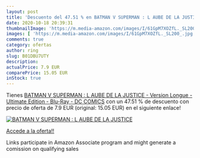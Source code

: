 ```yaml
---
layout: post
title: 'Descuento del 47.51 % en BATMAN V SUPERMAN : L AUBE DE LA JUSTICE'
date: 2020-10-18 20:39:31
thumbnailImage: 'https://m.media-amazon.com/images/I/61GpM7XOZfL._SL200_.jpg'
images: [ 'https://m.media-amazon.com/images/I/61GpM7XOZfL._SL200_.jpg' ]
comments: true
category: ofertas
author: ring
slug: B01DBU7UTY
description:
actualPrice: 7.9 EUR
comparePrice: 15.05 EUR
inStock: true
---
```


Tienes [BATMAN V SUPERMAN : L AUBE DE LA JUSTICE - Version Longue -Ultimate Edition - Blu-Ray - DC COMICS](https://www.amazon.fr/dp/B01DBU7UTY/?tag=tolees0d-21) con un 47.51 % de descuento con precio de oferta de 7.9 EUR (original: 15.05 EUR) en el siguiente enlace!

[![BATMAN V SUPERMAN : L AUBE DE LA JUSTICE](https://m.media-amazon.com/images/I/61GpM7XOZfL._SL200_.jpg)](https://www.amazon.fr/dp/B01DBU7UTY/?tag=tolees0d-21)

[Accede a la oferta!!](https://www.amazon.fr/dp/B01DBU7UTY/?tag=tolees0d-21)

Links participate in Amazon Associate program and might generate a comission on qualifying sales


